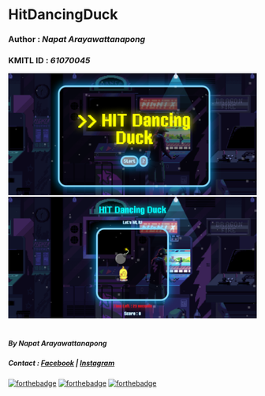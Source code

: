 # HitDancingDuck
### **Author :** *Napat Arayawattanapong*
### **KMITL ID :** *61070045*

![Main1](https://github.com/NAPATKRUP/HitDancingDuck/blob/master/main1.PNG)
![Main2](https://github.com/NAPATKRUP/HitDancingDuck/blob/master/main2.PNG)

# 
##### By Napat Arayawattanapong
##### Contact : [Facebook](https://www.facebook.com/napat.arayawattanapong) | [Instagram](https://www.instagram.com/napat_ar/)

[![forthebadge](https://forthebadge.com/images/badges/uses-html.svg)](https://forthebadge.com)
[![forthebadge](https://forthebadge.com/images/badges/uses-css.svg)](https://forthebadge.com)
[![forthebadge](https://forthebadge.com/images/badges/uses-js.svg)](https://forthebadge.com)

